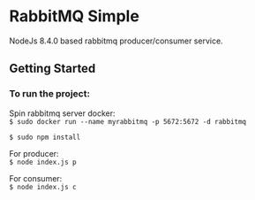 # RabbitMQ Simple

NodeJs 8.4.0 based rabbitmq producer/consumer service.


## Getting Started
### To run the project:  

Spin rabbitmq server docker:  
`$ sudo docker run --name myrabbitmq -p 5672:5672 -d rabbitmq`

`$ sudo npm install`  

For producer:  
`$ node index.js p`

For consumer:  
`$ node index.js c`
